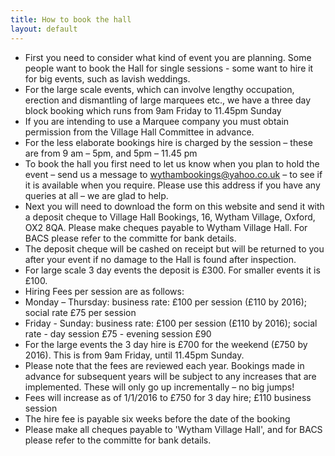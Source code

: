 ```yaml
---
title: How to book the hall
layout: default
---
```


* First you need to consider what kind of event you are planning.  Some people want to book the
  Hall for single sessions - some want to hire it for big events, such as lavish weddings.
* For the large scale events, which can involve lengthy occupation, erection and dismantling of
  large marquees etc., we have a three day block booking which runs from 9am Friday to 11.45pm Sunday
* If you are intending to use a Marquee company you must obtain permission from the Village Hall
  Committee in advance.
* For the less elaborate bookings hire is charged by the session – these are from 9 am – 5pm, and
  5pm – 11.45 pm
* To book the hall you first need to let us know when you plan to hold the event – send us a
  message to wythambookings@yahoo.co.uk – to see if it is available when you require.  Please use
  this address if you have any queries at all – we are glad to help.
* Next you will need to download the form on this website and send it with a deposit cheque to
  Village Hall Bookings, 16, Wytham Village, Oxford, OX2 8QA.  Please make cheques payable to
  Wytham Village Hall. For BACS please refer to the committe for bank details.
* The deposit cheque will be cashed on receipt but will be returned to you after your event if no
  damage to the Hall is found after inspection.
* For large scale 3 day events the deposit is £300.  For smaller events it is £100.
* Hiring Fees per session are as follows: 
* Monday – Thursday:  business rate: £100 per session (£110 by 2016); social rate £75 per session 
* Friday - Sunday: business rate: £100 per session (£110 by 2016); social rate - day session £75 - evening
  session £90
* For the large events the 3 day hire is £700 for the weekend (£750 by 2016). This is from 9am Friday, until
  11.45pm Sunday.
* Please note that the fees are reviewed each year. Bookings made in advance for subsequent years
  will be subject to any increases that are implemented.  These will only go up incrementally – no
  big jumps! 
* Fees will increase as of 1/1/2016 to £750 for 3 day hire; £110 business session
* The hire fee is payable six weeks before the date of the booking
* Please make all cheques payable to 'Wytham Village Hall', and for BACS please refer to the committe for bank details.
